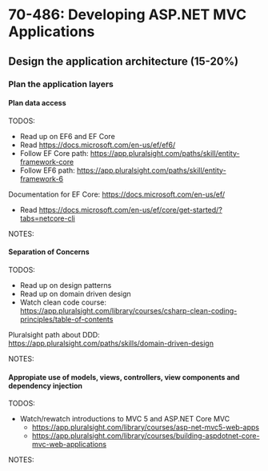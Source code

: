 # 70-486: Developing ASP.NET MVC Applications

## Design the application architecture (15-20%)

### Plan the application layers

#### Plan data access
TODOS:
* Read up on EF6 and EF Core
* Read https://docs.microsoft.com/en-us/ef/ef6/
* Follow EF Core path: https://app.pluralsight.com/paths/skill/entity-framework-core
* Follow EF6 path: https://app.pluralsight.com/paths/skill/entity-framework-6

Documentation for EF Core: https://docs.microsoft.com/en-us/ef/

* Read https://docs.microsoft.com/en-us/ef/core/get-started/?tabs=netcore-cli

NOTES:

#### Separation of Concerns

TODOS:
* Read up on design patterns
* Read up on domain driven design
* Watch clean code course: https://app.pluralsight.com/library/courses/csharp-clean-coding-principles/table-of-contents

Pluralsight path about DDD: https://app.pluralsight.com/paths/skills/domain-driven-design

NOTES:

#### Appropiate use of models, views, controllers, view components and dependency injection

TODOS:
* Watch/rewatch introductions to MVC 5 and ASP.NET Core MVC
  * https://app.pluralsight.com/library/courses/asp-net-mvc5-web-apps
  * https://app.pluralsight.com/library/courses/building-aspdotnet-core-mvc-web-applications

NOTES: